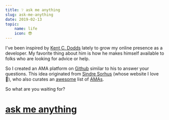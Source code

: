 ```yaml
---
title: ❔ ask me anything
slug: ask-me-anything
date: 2019-02-13
topic:
    name: life
    icon: 😎
---
```


I've been inspired by [Kent C. Dodds][1] lately to grow my online presence as a developer. My favorite thing about him is how he makes himself available to folks who are looking for advice or help.

So I created an AMA platform on [Github][2] similar to his to answer your questions. This idea originated from [Sindre Sorhus][3] (whose website I love 💜), who also curates an [awesome][4] list of [AMAs][5].

So what are you waiting for?

# [ask me anything][6]

[1]: https://kentcdodds.com
[2]: https://github.com
[3]: https://sindresorhus.com
[4]: https://github.com/sindresorhus/awesome#readme
[5]: https://github.com/sindresorhus/amas#readme
[6]: https://github.com/bradgarropy/ama#readme
